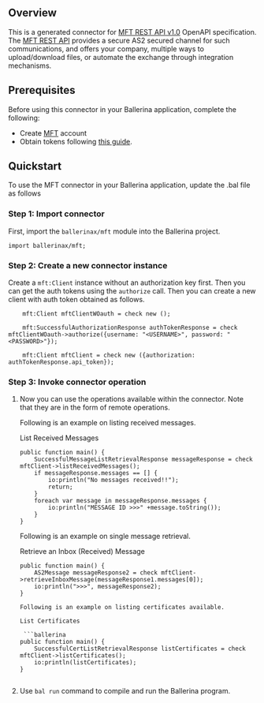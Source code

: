 ## Overview
This is a generated connector for [MFT REST API v1.0](https://aayutechnologies.com/docs/product/mft-gateway/) OpenAPI specification. 
The [MFT REST API](https://aayutechnologies.com/docs/product/mft-gateway/) provides a secure AS2 secured channel for such communications, and offers your company, multiple ways to upload/download files, or automate the exchange through integration mechanisms.
 
## Prerequisites

Before using this connector in your Ballerina application, complete the following:

* Create [MFT](https://console.mftgateway.com/auth/register) account
* Obtain tokens following [this guide](https://aayutechnologies.com/docs/product/mft-gateway/user-guide/).
 
## Quickstart

To use the MFT connector in your Ballerina application, update the .bal file as follows

### Step 1: Import connector
First, import the `ballerinax/mft` module into the Ballerina project.
```ballerina
import ballerinax/mft;
```

### Step 2: Create a new connector instance
Create a `mft:Client` instance without an authorization key first. Then you can get the auth tokens using the `authorize` call. Then you can create a new client with auth token obtained as follows.

```ballerina
    mft:Client mftClientWOauth = check new ();

    mft:SuccessfulAuthorizationResponse authTokenResponse = check mftClientWOauth->authorize({username: "<USERNAME>", password: "<PASSWORD>"});

    mft:Client mftClient = check new ({authorization: authTokenResponse.api_token});
```

### Step 3: Invoke connector operation
1. Now you can use the operations available within the connector. Note that they are in the form of remote operations.

    Following is an example on listing received messages.

    List Received Messages

    ```ballerina
    public function main() {
        SuccessfulMessageListRetrievalResponse messageResponse = check mftClient->listReceivedMessages();
        if messageResponse.messages == [] {
            io:println("No messages received!!");
            return;
        }
        foreach var message in messageResponse.messages {
            io:println("MESSAGE ID >>>" +message.toString());
        }
    }
    ``` 

    Following is an example on single message retrieval.

    Retrieve an Inbox (Received) Message

    ```ballerina
    public function main() {
        AS2Message messageResponse2 = check mftClient->retrieveInboxMessage(messageResponse1.messages[0]);
        io:println(">>>", messageResponse2);
    }

    Following is an example on listing certificates available.

    List Certificates

     ```ballerina
    public function main() {
        SuccessfulCertListRetrievalResponse listCertificates = check mftClient->listCertificates();
        io:println(listCertificates);
    }


2. Use `bal run` command to compile and run the Ballerina program.